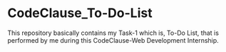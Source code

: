 # CodeClause_To-Do-List
This repository basically contains my Task-1 which is, To-Do List, that is performed by me during this CodeClause-Web Development Internship.
